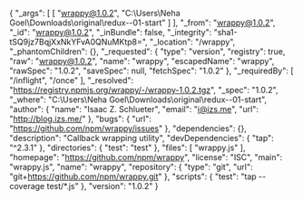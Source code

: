 {
  "_args": [
    [
      "wrappy@1.0.2",
      "C:\\Users\\Neha Goel\\Downloads\\original\\redux--01-start"
    ]
  ],
  "_from": "wrappy@1.0.2",
  "_id": "wrappy@1.0.2",
  "_inBundle": false,
  "_integrity": "sha1-tSQ9jz7BqjXxNkYFvA0QNuMKtp8=",
  "_location": "/wrappy",
  "_phantomChildren": {},
  "_requested": {
    "type": "version",
    "registry": true,
    "raw": "wrappy@1.0.2",
    "name": "wrappy",
    "escapedName": "wrappy",
    "rawSpec": "1.0.2",
    "saveSpec": null,
    "fetchSpec": "1.0.2"
  },
  "_requiredBy": [
    "/inflight",
    "/once"
  ],
  "_resolved": "https://registry.npmjs.org/wrappy/-/wrappy-1.0.2.tgz",
  "_spec": "1.0.2",
  "_where": "C:\\Users\\Neha Goel\\Downloads\\original\\redux--01-start",
  "author": {
    "name": "Isaac Z. Schlueter",
    "email": "i@izs.me",
    "url": "http://blog.izs.me/"
  },
  "bugs": {
    "url": "https://github.com/npm/wrappy/issues"
  },
  "dependencies": {},
  "description": "Callback wrapping utility",
  "devDependencies": {
    "tap": "^2.3.1"
  },
  "directories": {
    "test": "test"
  },
  "files": [
    "wrappy.js"
  ],
  "homepage": "https://github.com/npm/wrappy",
  "license": "ISC",
  "main": "wrappy.js",
  "name": "wrappy",
  "repository": {
    "type": "git",
    "url": "git+https://github.com/npm/wrappy.git"
  },
  "scripts": {
    "test": "tap --coverage test/*.js"
  },
  "version": "1.0.2"
}
